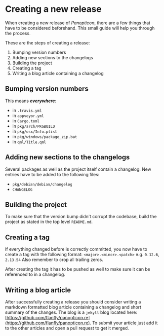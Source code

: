 # Creating a new release
When creating a new release of _Panopticon_, there are a few things that have to be considered beforehand. This small guide will help you through the process.

These are the steps of creating a release:

1. Bumping version numbers
1. Adding new sections to the changelogs
1. Building the project
1. Creating a tag
1. Writing a blog article containing a changelog

## Bumping version numbers
This means ***everywhere***:
 - in `.travis.yml`
 - in `appveyor.yml`
 - in `Cargo.toml`
 - in `pkg/arch/PKGBUILD`
 - in `pkg/osx/Info.plist`
 - in `pkg/windows/package_zip.bat`
 - in `qml/Title.qml`

## Adding new sections to the changelogs
Several packages as well as the project itself contain a changelog. New entries have to be added to the following files:
 - `pkg/debian/debian/changelog`
 - `CHANGELOG`

## Building the project
To make sure that the version bump didn't corrupt the codebase, build the project as stated in the top level `README.md`.

## Creating a tag
If everything changed before is correctly committed, you now have to create a tag with the following format:
`<major>.<minor>.<patch>` e.g. `0.12.6`, `2.13.54`
Also remember to crop all trailing zeros.

After creating the tag it has to be pushed as well to make sure it can be referenced to in a changelog.

## Writing a blog article
After successfully creating a release you should consider writing a markdown formatted blog article containing a changelog and short summary of the changes.
The blog is a `jekyll` blog located here: [https://github.com/flanfly/panopticon.re](https://github.com/flanfly/panopticon.re).
To submit your article just add it to the other articles and open a pull request to get it merged.
